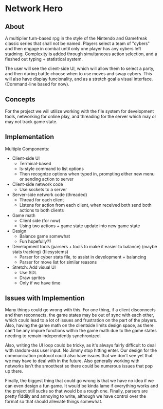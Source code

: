 # Network Hero

## About

A multiplier turn-based rpg in the style of the Nintendo and Gamefreak classic series that shall not be named.
Players select a team of "cybers" and then engage in combat until only one player has any cybers left stadning.
Complexity is added through simultaneous action selection, and a fleshed out typing + statistical system. 

The user will see the client-side UI, which will allow them to select a party, and then during battle choose when
to use moves and swap cybers. This will also have display funcionality, and as a stretch goal a visual interface. 
(Command-line based for now).

## Concepts

For the project we will utilize working with the file system for development tools, networking for online play, and
threading for the server which may or may not track game state. 

## Implementation

Multiple Components:
  - Client-side UI
    - Terminal-based
    - ls-style command to list options
    - Then recognize options when typed in, prompting either new menu or sending action to server
  - Client-side network code
    - Use sockets to a server
  - Server-side network code (threaded)
    - Thread for each client
    - Listens for action from each client, when received both send both actions to both clients
  - Game math
    - Client side (for now)
    - Using two actions + game state update into new game state
  - Design 
    - Balance game somewhat
    - Fun hopefully??
  - Development tools (parsers + tools to make it easier to balance) (maybe stats tracking) (filesystems)
    - Parser for cyber stats file, to assist in development + balancing
    - Parser for move list for similar reasons
  - Stretch: Add visual UI
    - Use SDL
    - Draw sprites
    - Only if we have time

## Issues with Implemention

Many things could go wrong with this. For one thing, if a client disconnects and then reconnects, the game
states may be out of sync with each other, which could lead to a lot of issues and frustration on the part
of the players. Also, having the game math on the clientside limits design space, as there can't be any
impure functions within the game math due to the game states needing to remain independently synchronized.

Also, writing the UI loop could be tricky, as it's always fairly difficult to deal with random-ass user input.
No Jimmy stop hitting enter. Our design for the communication protocol could also have issues that we don't
see yet that we may have to deal with in the future. Also generally working with networks isn't the smoothest
so there could be numerous issues that pop up there. 

Finally, the biggest thing that could go wrong is that we have no idea if we can even design a fun game. It
would be kinda lame if everything works and the project still sucks so that would be a rough one. Finally,
parsers are pretty fiddily and annoying to write, although we have control over the format so that should alleviate
things somewhat.

